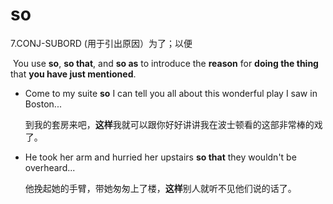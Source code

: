# so

7.CONJ-SUBORD (用于引出原因）为了；以便

​	You use **so**, **so that**, and **so as** to introduce the **reason** for **doing the thing** that **you have just mentioned**.

- Come to my suite **so** I can tell you all about this wonderful play I saw in Boston...

  到我的套房来吧，**这样**我就可以跟你好好讲讲我在波士顿看的这部非常棒的戏了。

- He took her arm and hurried her upstairs **so that** they wouldn't be overheard...

  他挽起她的手臂，带她匆匆上了楼，**这样**别人就听不见他们说的话了。